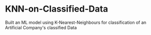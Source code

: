 # KNN-on-Classified-Data
Built an ML model using K-Nearest-Neighbours for classification of an Artificial Company's classified Data  

